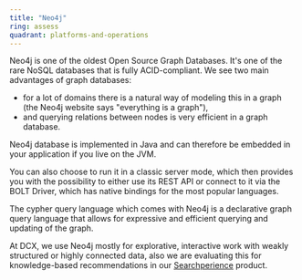 ```yaml
---
title: "Neo4j"
ring: assess
quadrant: platforms-and-operations
---
```


Neo4j is one of the oldest Open Source Graph Databases. It's one of the rare NoSQL databases that is fully ACID-compliant. We see two main advantages of graph databases:

- for a lot of domains there is a natural way of modeling this in a graph (the Neo4j website says "everything is a graph"),
- and querying relations between nodes is very efficient in a graph database.

Neo4j database is implemented in Java and can therefore be embedded in your application if you live on the JVM.

You can also choose to run it in a classic server mode, which then provides you with the possibility to either use its REST API or connect to it via the BOLT Driver, which has native bindings for the most popular languages.

The cypher query language which comes with Neo4j is a declarative graph query language that allows for expressive and efficient querying and updating of the graph.

At DCX, we use Neo4j mostly for explorative, interactive work with weakly structured or highly connected data, also we are evaluating this for knowledge-based recommendations in our [Searchperience](http://www.searchperience.de/home.html) product.
